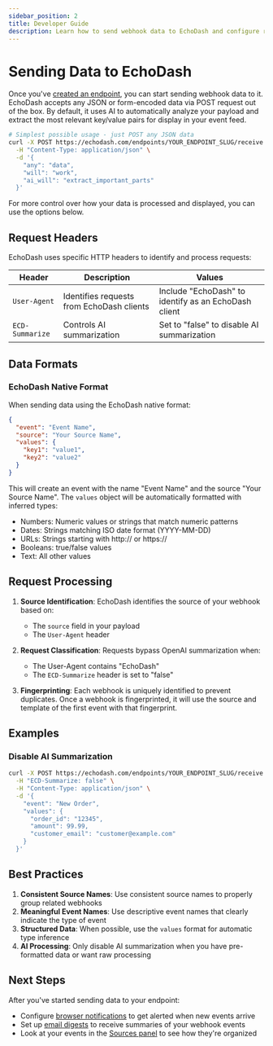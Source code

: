 ```yaml
---
sidebar_position: 2
title: Developer Guide
description: Learn how to send webhook data to EchoDash and configure request behavior
---
```


# Sending Data to EchoDash

Once you've [created an endpoint](/docs/endpoints/creating-endpoints), you can start sending webhook data to it. EchoDash accepts any JSON or form-encoded data via POST request out of the box. By default, it uses AI to automatically analyze your payload and extract the most relevant key/value pairs for display in your event feed.

```bash
# Simplest possible usage - just POST any JSON data
curl -X POST https://echodash.com/endpoints/YOUR_ENDPOINT_SLUG/receive \
  -H "Content-Type: application/json" \
  -d '{
    "any": "data",
    "will": "work",
    "ai_will": "extract_important_parts"
  }'
```

For more control over how your data is processed and displayed, you can use the options below.

## Request Headers

EchoDash uses specific HTTP headers to identify and process requests:

| Header | Description | Values |
|--------|-------------|---------|
| `User-Agent` | Identifies requests from EchoDash clients | Include "EchoDash" to identify as an EchoDash client |
| `ECD-Summarize` | Controls AI summarization | Set to "false" to disable AI summarization |

## Data Formats

### EchoDash Native Format

When sending data using the EchoDash native format:

```json
{
  "event": "Event Name",
  "source": "Your Source Name",
  "values": {
    "key1": "value1",
    "key2": "value2"
  }
}
```

This will create an event with the name "Event Name" and the source "Your Source Name". The `values` object will be automatically formatted with inferred types:
- Numbers: Numeric values or strings that match numeric patterns
- Dates: Strings matching ISO date format (YYYY-MM-DD)
- URLs: Strings starting with http:// or https://
- Booleans: true/false values
- Text: All other values

## Request Processing

1. **Source Identification**: EchoDash identifies the source of your webhook based on:
   - The `source` field in your payload
   - The `User-Agent` header

2. **Request Classification**: Requests bypass OpenAI summarization when:
   - The User-Agent contains "EchoDash"
   - The `ECD-Summarize` header is set to "false"

3. **Fingerprinting**: Each webhook is uniquely identified to prevent duplicates. Once a webhook is fingerprinted, it will use the source and template of the first event with that fingerprint.

## Examples

### Disable AI Summarization

```bash
curl -X POST https://echodash.com/endpoints/YOUR_ENDPOINT_SLUG/receive \
  -H "ECD-Summarize: false" \
  -H "Content-Type: application/json" \
  -d '{
    "event": "New Order",
    "values": {
      "order_id": "12345",
      "amount": 99.99,
      "customer_email": "customer@example.com"
    }
  }'
```

## Best Practices

1. **Consistent Source Names**: Use consistent source names to properly group related webhooks
2. **Meaningful Event Names**: Use descriptive event names that clearly indicate the type of event
3. **Structured Data**: When possible, use the `values` format for automatic type inference
4. **AI Processing**: Only disable AI summarization when you have pre-formatted data or want raw processing

## Next Steps

After you've started sending data to your endpoint:
- Configure [browser notifications](/docs/notifications/browser-notifications) to get alerted when new events arrive
- Set up [email digests](/docs/notifications/email-digests) to receive summaries of your webhook events
- Look at your events in the [Sources panel](/docs/endpoints/creating-endpoints#viewing-endpoint-details) to see how they're organized 